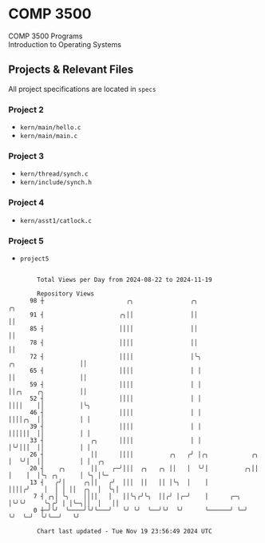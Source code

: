 # COMP 3500
COMP 3500 Programs  
Introduction to Operating Systems  
## Projects & Relevant Files
All project specifications are located in `specs`
### Project 2
- `kern/main/hello.c`
- `kern/main/main.c`
### Project 3
- `kern/thread/synch.c`
- `kern/include/synch.h`
### Project 4
- `kern/asst1/catlock.c`
### Project 5
- `project5`

```

        Total Views per Day from 2024-08-22 to 2024-11-19

        Repository Views
      98 ┼                       ╭╮                ╭╮                                      ╭╮
      91 ┤                     ╭╮││                ││                                      ││
      85 ┤                     ││││                ││                                      ││
      78 ┤                     ││││                ││                                      ││
      72 ┤                     ││││                │╰╮                 ╭╮                  ││
      65 ┤                     ││││                │ │                 ││                  ││
      59 ┤                     ││││                │ │                 ││╭╮    ╭╮          ││
      52 ┤                     ││││                │ │                 ││││    ││          │╰╮
      46 ┤                     ││││                │ │                 ││││╭╮  ││          │ │
      39 ┤                     ││││                │ │                 ││││││  ││          │ │
      33 ┤             ╭╮      ││││                │ │                 │╰╯│││  ││          │ │
      26 ┤             ││      ││││          ╭╮   ╭╯ │╭╮            ╭╮ │  ╰╯│  ││          │ │  ╭╮
      20 ┤    ╭╮       ││    ╭─╯│││  ╭╮   ╭╮ ││   │  ╰╯│          ╭╮││ │    │  │╰╮ ╭╮      │ ╰╮ │╰─
      13 ┤   ╭╯│     ╭╮││   ╭╯  │││  ││   ││ │╰╮  │    │          ││││╭╯    │  │ │ ││  ╭╮  │  ╰╮│
       7 ┤ ╭╮│ ╰╮    ││││   │   ││╰╮╭╯╰╮  ││╭╯ │╭─╯    │      ╭─╮ │╰╯╰╯     ╰╮╭╯ │ │╰─╮││  │   ││
       0 ┼─╯╰╯  ╰────╯╰╯╰───╯   ╰╯ ╰╯  ╰──╯╰╯  ╰╯      ╰──────╯ ╰─╯          ╰╯  ╰─╯  ╰╯╰──╯   ╰╯

        Chart last updated - Tue Nov 19 23:56:49 2024 UTC
        
```
